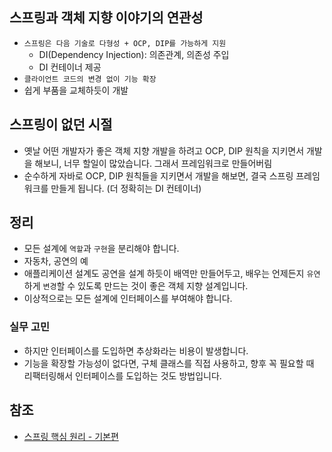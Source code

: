## 스프링과 객체 지향 이야기의 연관성
* ```스프링은 다음 기술로 다형성 + OCP, DIP를 가능하게 지원```
  * DI(Dependency Injection): 의존관계, 의존성 주입
  * DI 컨테이너 제공
* ```클라이언트 코드의 변경 없이 기능 확장```
* 쉽게 부품을 교체하듯이 개발

## 스프링이 없던 시절
* 옛날 어떤 개발자가 좋은 객체 지향 개발을 하려고 OCP, DIP 원칙을 지키면서 개발을 해보니, 너무 할일이 많았습니다. 그래서 프레임워크로 만들어버림
* 순수하게 자바로 OCP, DIP 원칙들을 지키면서 개발을 해보면, 결국 스프링 프레임워크를 만들게 됩니다. (더 정확히는 DI 컨테이너)

## 정리
* 모든 설계에 ```역할```과 ```구현```을 분리해야 합니다.
* 자동차, 공연의 예
* 애플리케이션 설계도 공연을 설계 하듯이 배역만 만들어두고, 배우는 언제든지 ```유연```하게 ```변경```할 수 있도록 만드는 것이 좋은 객체 지향 설계입니다.
* 이상적으로는 모든 설계에 인터페이스를 부여해야 합니다.

### 실무 고민
* 하지만 인터페이스를 도입하면 추상화라는 비용이 발생합니다.
* 기능을 확장할 가능성이 없다면, 구체 클래스를 직접 사용하고, 향후 꼭 필요할 때 리팩터링해서 인터페이스를 도입하는 것도 방법입니다.

## 참조
* [스프링 핵심 원리 - 기본편](https://www.inflearn.com/course/%EC%8A%A4%ED%94%84%EB%A7%81-%ED%95%B5%EC%8B%AC-%EC%9B%90%EB%A6%AC-%EA%B8%B0%EB%B3%B8%ED%8E%B8/dashboard)